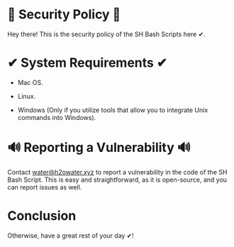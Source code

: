 # 🔐 Security Policy 🔐

Hey there! This is the security policy of the SH Bash Scripts here ✔.

# ✔ System Requirements ✔

* Mac OS.

* Linux.

* Windows (Only if you utilize tools that allow you to integrate Unix commands into Windows).

# 🔊 Reporting a Vulnerability 🔊

Contact water@h2owater.xyz to report a vulnerability in the code of the SH Bash Script. This is easy and straightforward, as it is open-source, and you can report issues as well.

# Conclusion

Otherwise, have a great rest of your day ✔!
